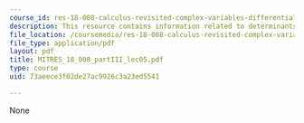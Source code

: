 ```yaml
---
course_id: res-18-008-calculus-revisited-complex-variables-differential-equations-and-linear-algebra-fall-2011
description: This resource contains information related to determinants.
file_location: /coursemedia/res-18-008-calculus-revisited-complex-variables-differential-equations-and-linear-algebra-fall-2011/73aeece3f02de27ac9926c3a23ed5541_MITRES_18_008_partIII_lec05.pdf
file_type: application/pdf
layout: pdf
title: MITRES_18_008_partIII_lec05.pdf
type: course
uid: 73aeece3f02de27ac9926c3a23ed5541

---
```

None